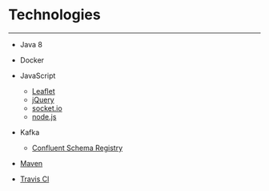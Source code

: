 # Technologies

----------

* Java 8

* Docker

* JavaScript

   * [Leaflet](https://leafletjs.com)
   * [jQuery](https://jquery.com)
   * [socket.io](https://socket.io)
   * [node.js](https://nodejs.org)
  
* Kafka
   
   * [Confluent Schema Registry](https://docs.confluent.io)

* [Maven](http://maven.apache.org)
 
* [Travis Cl](https://travis-ci.org)
  	